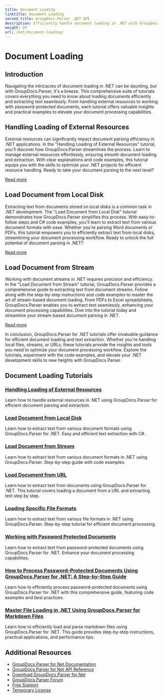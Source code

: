 ```yaml
---
title: Document Loading
linktitle: Document Loading
second_title: GroupDocs.Parser .NET API
description: Efficiently handle document loading in .NET with GroupDocs.Parser. Learn to extract text from local disks, streams, URLs, and more.
weight: 29
url: /net/document-loading/
---
```


# Document Loading

## Introduction

Navigating the intricacies of document loading in .NET can be daunting, but with GroupDocs.Parser, it's a breeze. This comprehensive suite of tutorials covers everything you need to know about loading documents efficiently and extracting text seamlessly. From handling external resources to working with password-protected documents, each tutorial offers valuable insights and practical examples to elevate your document processing capabilities.

## Handling Loading of External Resources

External resources can significantly impact document parsing efficiency in .NET applications. In the "Handling Loading of External Resources" tutorial, you'll discover how GroupDocs.Parser streamlines the process. Learn to manage external resources effortlessly, ensuring smooth document loading and extraction. With clear explanations and code examples, this tutorial equips you with the skills to optimize your .NET projects for efficient resource handling. Ready to take your document parsing to the next level?

[Read more](./handling-loading-of-external-resources/)

## Load Document from Local Disk

Extracting text from documents stored on local disks is a common task in .NET development. The "Load Document from Local Disk" tutorial demonstrates how GroupDocs.Parser simplifies this process. With easy-to-follow steps and C# code examples, you'll learn to extract text from various document formats with ease. Whether you're parsing Word documents or PDFs, this tutorial empowers you to efficiently extract text from local disks, streamlining your document processing workflow. Ready to unlock the full potential of document parsing in .NET?

[Read more](./load-document-from-local-disk/)

## Load Document from Stream

Working with document streams in .NET requires precision and efficiency. In the "Load Document from Stream" tutorial, GroupDocs.Parser provides a comprehensive guide to extracting text from document streams. Follow along with the step-by-step instructions and code examples to master the art of stream-based document loading. From PDFs to Excel spreadsheets, GroupDocs.Parser enables you to extract text seamlessly, enhancing your document processing capabilities. Dive into the tutorial today and streamline your stream-based document parsing in .NET.

[Read more](./load-document-from-stream/)

In conclusion, GroupDocs.Parser for .NET tutorials offer invaluable guidance for efficient document loading and text extraction. Whether you're handling local files, streams, or URLs, these tutorials provide the insights and tools you need to optimize your document processing workflow. Explore the tutorials, experiment with the code examples, and elevate your .NET development skills to new heights with GroupDocs.Parser.

## Document Loading Tutorials
### [Handling Loading of External Resources](./handling-loading-of-external-resources/)
Learn how to handle external resources in .NET using GroupDocs.Parser for efficient document parsing and extraction.
### [Load Document from Local Disk](./load-document-from-local-disk/)
Learn how to extract text from various document formats using GroupDocs.Parser for .NET. Easy and efficient text extraction with C#.
### [Load Document from Stream](./load-document-from-stream/)
Learn how to extract text from various document formats in .NET using GroupDocs.Parser. Step-by-step guide with code examples.
### [Load Document from URL](./load-document-from-url/)
Learn how to extract text from documents using GroupDocs.Parser for .NET. This tutorial covers loading a document from a URL and extracting text step by step.
### [Loading Specific File Formats](./loading-specific-file-formats/)
Learn how to extract text from various file formats in .NET using GroupDocs.Parser. Step-by-step tutorial for efficient document processing.
### [Working with Password Protected Documents](./working-with-password-protected-documents/)
Learn how to extract text from password-protected documents using GroupDocs.Parser for .NET. Enhance your document processing capabilities.
### [How to Process Password-Protected Documents Using GroupDocs.Parser for .NET&#58; A Step-by-Step Guide](./processing-password-documents-groupdocs-parser-net/)
Learn how to efficiently process password-protected documents using GroupDocs.Parser for .NET with this comprehensive guide, featuring code examples and best practices.

### [Master File Loading in .NET Using GroupDocs.Parser for Markdown Files](./mastering-groupdocs-parser-markdown-loading-net/)
Learn how to efficiently load and parse markdown files using GroupDocs.Parser for .NET. This guide provides step-by-step instructions, practical applications, and performance tips.

## Additional Resources

- [GroupDocs.Parser for Net Documentation](https://docs.groupdocs.com/parser/net/)
- [GroupDocs.Parser for Net API Reference](https://reference.groupdocs.com/parser/net/)
- [Download GroupDocs.Parser for Net](https://releases.groupdocs.com/parser/net/)
- [GroupDocs.Parser Forum](https://forum.groupdocs.com/c/parser)
- [Free Support](https://forum.groupdocs.com/)
- [Temporary License](https://purchase.groupdocs.com/temporary-license/)

